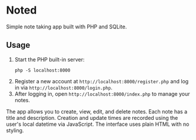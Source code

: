 # Noted

Simple note taking app built with PHP and SQLite.

## Usage

1. Start the PHP built-in server:
   ```
   php -S localhost:8000
   ```
2. Register a new account at `http://localhost:8000/register.php` and log in via `http://localhost:8000/login.php`.
3. After logging in, open `http://localhost:8000/index.php` to manage your notes.

The app allows you to create, view, edit, and delete notes. Each note has a title and description. Creation and update times are recorded using the user's local datetime via JavaScript. The interface uses plain HTML with no styling.
